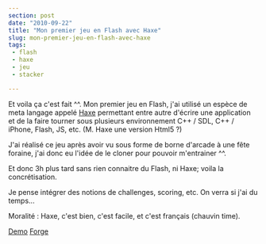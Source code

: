 ```yaml
---
section: post
date: "2010-09-22"
title: "Mon premier jeu en Flash avec Haxe"
slug: mon-premier-jeu-en-flash-avec-haxe
tags:
 - flash
 - haxe
 - jeu
 - stacker

---
```


Et voila ça c'est fait ^^. Mon premier jeu en Flash, j'ai utilisé un espèce de meta langage appelé [Haxe](http://haxe.org/) permettant entre autre d'écrire une application et de la faire tourner sous plusieurs environnement C++ / SDL, C++ / iPhone, Flash, JS, etc. (M. Haxe une version Html5 ?)

J'ai réalisé ce jeu après avoir vu sous forme de borne d'arcade à une fête foraine, j'ai donc eu l'idée de le cloner pour pouvoir m'entrainer ^^.

Et donc 3h plus tard sans rien connaitre du Flash, ni Haxe; voila la concrétisation.

Je pense intégrer des notions de challenges, scoring, etc. On verra si j'ai du temps...

Moralité : Haxe, c'est bien, c'est facile, et c'est français (chauvin time).

[Demo](http://stacker.zenithar.org) [Forge](http://projects.zenithar.org/projects/stacker)
